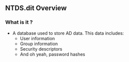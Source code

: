 ## **NTDS.dit Overview**

### **What is it ?**

- A database used to store AD data. This data includes:
	- User information
	- Group information
	- Security descriptors
	- And oh yeah, password hashes

